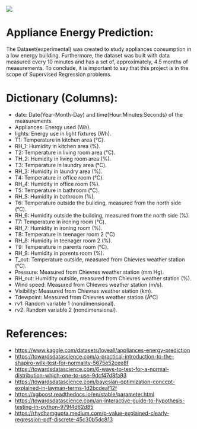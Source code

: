 ![](https://greenheart.org/wp-content/uploads/light-1030988_1920-650x433.jpg)
# Appliance Energy Prediction:
The Dataset(experimental) was created to study appliances consumption in a low energy building. Furthermore, the dataset was built with data measured every 10 minutes and has a set of, approximately, 4.5 months of measurements. To conclude, it is important to say that this project is in the scope of Supervised Regression problems.

# Dictionary (Columns):
  - date: Date(Year-Month-Day) and time(Hour:Minutes:Seconds) of the measurements.
  - Appliances: Energy used (Wh).
  - lights: Energy use in light fixtures (Wh).
  - T1: Temperature in kitchen area (°C).
  - RH_1: Humidity in kitchen area (%).
  - T2: Temperature in living room area (°C).
  - TH_2: Humidity in living room area (%).
  - T3: Temperature in laundry area (°C).
  - RH_3: Humidity in laundry area (%).
  - T4: Temperature in office room (°C).
  - RH_4: Humidity in office room (%). 
  - T5: Temperature in bathroom (°C).
  - RH_5: Humidity in bathroom (%).
  - T6: Temperature outside the building, measured from the north side (°C).
  - RH_6: Humidity outside the building, measured from the north side (%).
  - T7: Temperature in ironing room (°C).
  - RH_7: Humidity in ironing room (%).
  - T8: Temperature in teenager room 2 (°C)
  - RH_8: Humidity in teenager room 2 (%).
  - T9: Temperature in parents room (°C).
  - RH_9: Humidity in parents room (%).
  - T_out: Temperature outside, measured from Chievres weather station (°C).
  - Pressure: Measured from Chievres weather station (mm Hg).
  - RH_out: Humidity outside, measured from Chievres weather station (%).
  - Wind speed: Measured from Chievres weather station (m/s).
  - Visibility: Measured from Chievres weather station (km).
  - Tdewpoint: Measured from Chievres weather station (Â°C)
  - rv1: Random variable 1 (nondimensional).
  - rv2: Random variable 2 (nondimensional).
  

# References:
- https://www.kaggle.com/datasets/loveall/appliances-energy-prediction
- https://towardsdatascience.com/a-practical-introduction-to-the-shapiro-wilk-test-for-normality-5675e52cee8f
- https://towardsdatascience.com/6-ways-to-test-for-a-normal-distribution-which-one-to-use-9dcf47d8fa93
- https://towardsdatascience.com/bayesian-optimization-concept-explained-in-layman-terms-1d2bcdeaf12f
- https://xgboost.readthedocs.io/en/stable/parameter.html
- https://towardsdatascience.com/an-interactive-guide-to-hypothesis-testing-in-python-979f4d62d85
- https://rhydhamgupta.medium.com/p-value-explained-clearly-regression-pdf-discrete-45c30b5dc813
